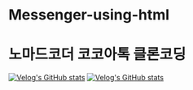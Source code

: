 # Messenger-using-html
# 노마드코더 코코아톡 클론코딩

[![Velog's GitHub stats](https://velog-readme-stats.vercel.app/api/badge?name=daheejo)](https://velog.io/@daheejo)
[![Velog's GitHub stats](https://velog-readme-stats.vercel.app/api?name=daheejo)](https://github.com/daheejo/velog-readme-stats)
